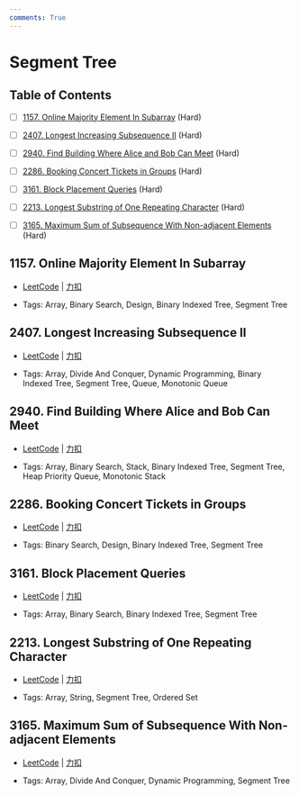 ```yaml
---
comments: True
---
```


# Segment Tree

## Table of Contents

- [ ] [1157. Online Majority Element In Subarray](#1157-online-majority-element-in-subarray) (Hard)
- [ ] [2407. Longest Increasing Subsequence II](#2407-longest-increasing-subsequence-ii) (Hard)
- [ ] [2940. Find Building Where Alice and Bob Can Meet](#2940-find-building-where-alice-and-bob-can-meet) (Hard)
- [ ] [2286. Booking Concert Tickets in Groups](#2286-booking-concert-tickets-in-groups) (Hard)
- [ ] [3161. Block Placement Queries](#3161-block-placement-queries) (Hard)
- [ ] [2213. Longest Substring of One Repeating Character](#2213-longest-substring-of-one-repeating-character) (Hard)
- [ ] [3165. Maximum Sum of Subsequence With Non-adjacent Elements](#3165-maximum-sum-of-subsequence-with-non-adjacent-elements) (Hard)


## 1157. Online Majority Element In Subarray

-    [LeetCode](https://leetcode.com/problems/online-majority-element-in-subarray/) | [力扣](https://leetcode.cn/problems/online-majority-element-in-subarray/)

-   Tags: Array, Binary Search, Design, Binary Indexed Tree, Segment Tree



## 2407. Longest Increasing Subsequence II

-    [LeetCode](https://leetcode.com/problems/longest-increasing-subsequence-ii/) | [力扣](https://leetcode.cn/problems/longest-increasing-subsequence-ii/)

-   Tags: Array, Divide And Conquer, Dynamic Programming, Binary Indexed Tree, Segment Tree, Queue, Monotonic Queue



## 2940. Find Building Where Alice and Bob Can Meet

-    [LeetCode](https://leetcode.com/problems/find-building-where-alice-and-bob-can-meet/) | [力扣](https://leetcode.cn/problems/find-building-where-alice-and-bob-can-meet/)

-   Tags: Array, Binary Search, Stack, Binary Indexed Tree, Segment Tree, Heap Priority Queue, Monotonic Stack



## 2286. Booking Concert Tickets in Groups

-    [LeetCode](https://leetcode.com/problems/booking-concert-tickets-in-groups/) | [力扣](https://leetcode.cn/problems/booking-concert-tickets-in-groups/)

-   Tags: Binary Search, Design, Binary Indexed Tree, Segment Tree



## 3161. Block Placement Queries

-    [LeetCode](https://leetcode.com/problems/block-placement-queries/) | [力扣](https://leetcode.cn/problems/block-placement-queries/)

-   Tags: Array, Binary Search, Binary Indexed Tree, Segment Tree



## 2213. Longest Substring of One Repeating Character

-    [LeetCode](https://leetcode.com/problems/longest-substring-of-one-repeating-character/) | [力扣](https://leetcode.cn/problems/longest-substring-of-one-repeating-character/)

-   Tags: Array, String, Segment Tree, Ordered Set



## 3165. Maximum Sum of Subsequence With Non-adjacent Elements

-    [LeetCode](https://leetcode.com/problems/maximum-sum-of-subsequence-with-non-adjacent-elements/) | [力扣](https://leetcode.cn/problems/maximum-sum-of-subsequence-with-non-adjacent-elements/)

-   Tags: Array, Divide And Conquer, Dynamic Programming, Segment Tree
